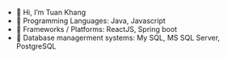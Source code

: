 - 👋 Hi, I’m Tuan Khang
- 👀 Programming Languages: Java, Javascript
- 🌱 Frameworks / Platforms: ReactJS, Spring boot
- 💞️ Database managerment systems: My SQL, MS SQL Server, PostgreSQL

<!---
tuankhang39/tuankhang39 is a ✨ special ✨ repository because its `README.md` (this file) appears on your GitHub profile.
You can click the Preview link to take a look at your changes.
--->
